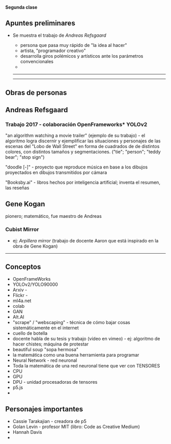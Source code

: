 #### Segunda clase

## Apuntes preliminares

* Se muestra el trabajo de *Andreas Refsgaard*
  - persona que pasa muy rápido de "la idea al hacer"
  - artista, "programador creativo"
  - desarrolla giros polémicos y artísticos ante los parámetros convencionales
  - 
  * * * 
 
  * * *
## Obras de personas

## Andreas Refsgaard
   ### Trabajo 2017 - colaboración OpenFrameworks* YOLOv2
  "an algorithm watching a movie trailer" (ejemplo de su trabajo) - el algoritmo logra discernir y ejemplificar las situaciones y personajes de las escenas del "Lobo de Wall Street" en forma de cuadrados de de distintos colores, con distintos tamaños y segmentaciones. ("tie"; "person"; "teddy bear"; "stop sign")

   "doodle [-]" - proyecto que reproduce música en base a los dibujos proyectados en dibujos transmitidos por cámara

   "Booksby.ai" - libros hechos por inteligencia artificial; inventa el resumen, las reseñas 

## Gene Kogan
  pionero; matemático, fue maestro de Andreas

  ### Cubist Mirror
  - ej: *Arpillera mirror* (trabajo de docente Aaron que está inspirado en la obra de Gene Kogan)
* * *

## Conceptos
- OpenFrameWorks
- YOLOv2/YOLO90000
- Arxiv -
- Flickr -
- ml4a.net
- colab
- GAN
- Alt.AI
- "scrape" / "webscaping" - técnica de cómo bajar cosas sistemáticamente en el internet
- cuello de botella
- docente habla de su tesis y trabajo (vídeo en vimeo) - ej: algoritmo de hacer chistes; máquina de protestar 
- beautiful soup "sopa hermosa"
- la matemática como una buena herramienta para programar
- Neural Network - red neuronal
- Toda la matemática de una red neuronal tiene que ver con TENSORES
- CPU
- GPU
- DPU - unidad procesadoras de tensores
- p5.js
- 

## Personajes importantes
- Cassie Tarakajian - creadora de p5
- Golan Levin - profesor MIT (libro: Code as Creative Medium)
- Hannah Davis
- 
